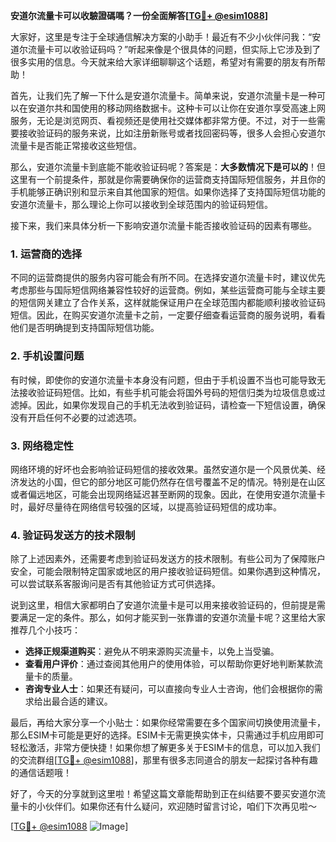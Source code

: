 **安道尔流量卡可以收驗證碼嗎？一份全面解答[[TG💪+ @esim1088](https://t.me/s/esim1088)]**

大家好，这里是专注于全球通信解决方案的小助手！最近有不少小伙伴问我：“安道尔流量卡可以收验证码吗？”听起来像是个很具体的问题，但实际上它涉及到了很多实用的信息。今天就来给大家详细聊聊这个话题，希望对有需要的朋友有所帮助！

首先，让我们先了解一下什么是安道尔流量卡。简单来说，安道尔流量卡是一种可以在安道尔共和国使用的移动网络数据卡。这种卡可以让你在安道尔享受高速上网服务，无论是浏览网页、看视频还是使用社交媒体都非常方便。不过，对于一些需要接收验证码的服务来说，比如注册新账号或者找回密码等，很多人会担心安道尔流量卡是否能正常接收这些短信。

那么，安道尔流量卡到底能不能收验证码呢？答案是：**大多数情况下是可以的**！但这里有一个前提条件，那就是你需要确保你的运营商支持国际短信服务，并且你的手机能够正确识别和显示来自其他国家的短信。如果你选择了支持国际短信功能的安道尔流量卡，那么理论上你可以接收到全球范围内的验证码短信。

接下来，我们来具体分析一下影响安道尔流量卡能否接收验证码的因素有哪些。

### 1. **运营商的选择**
不同的运营商提供的服务内容可能会有所不同。在选择安道尔流量卡时，建议优先考虑那些与国际短信网络兼容性较好的运营商。例如，某些运营商可能与全球主要的短信网关建立了合作关系，这样就能保证用户在全球范围内都能顺利接收验证码短信。因此，在购买安道尔流量卡之前，一定要仔细查看运营商的服务说明，看看他们是否明确提到支持国际短信功能。

### 2. **手机设置问题**
有时候，即使你的安道尔流量卡本身没有问题，但由于手机设置不当也可能导致无法接收验证码短信。比如，有些手机可能会将国外号码的短信归类为垃圾信息或过滤掉。因此，如果你发现自己的手机无法收到验证码，请检查一下短信设置，确保没有开启任何不必要的过滤选项。

### 3. **网络稳定性**
网络环境的好坏也会影响验证码短信的接收效果。虽然安道尔是一个风景优美、经济发达的小国，但它的部分地区可能仍然存在信号覆盖不足的情况。特别是在山区或者偏远地区，可能会出现网络延迟甚至断网的现象。因此，在使用安道尔流量卡时，最好尽量待在网络信号较强的区域，以提高验证码短信的成功率。

### 4. **验证码发送方的技术限制**
除了上述因素外，还需要考虑到验证码发送方的技术限制。有些公司为了保障账户安全，可能会限制特定国家或地区的用户接收验证码短信。如果你遇到这种情况，可以尝试联系客服询问是否有其他验证方式可供选择。

说到这里，相信大家都明白了安道尔流量卡是可以用来接收验证码的，但前提是需要满足一定的条件。那么，如何才能买到一张靠谱的安道尔流量卡呢？这里给大家推荐几个小技巧：

- **选择正规渠道购买**：避免从不明来源购买流量卡，以免上当受骗。
- **查看用户评价**：通过查阅其他用户的使用体验，可以帮助你更好地判断某款流量卡的质量。
- **咨询专业人士**：如果还有疑问，可以直接向专业人士咨询，他们会根据你的需求给出最合适的建议。

最后，再给大家分享一个小贴士：如果你经常需要在多个国家间切换使用流量卡，那么ESIM卡可能是更好的选择。ESIM卡无需更换实体卡，只需通过手机应用即可轻松激活，非常方便快捷！如果你想了解更多关于ESIM卡的信息，可以加入我们的交流群组[[TG💪+ @esim1088](https://t.me/s/esim1088)]，那里有很多志同道合的朋友一起探讨各种有趣的通信话题哦！

好了，今天的分享就到这里啦！希望这篇文章能帮助到正在纠结要不要买安道尔流量卡的小伙伴们。如果你还有什么疑问，欢迎随时留言讨论，咱们下次再见啦～  

[[TG💪+ @esim1088](https://t.me/s/esim1088) ![Image](https://i.postimg.cc/4NQfJmqS/Snipaste-2025-05-13-00-14-12.png)]